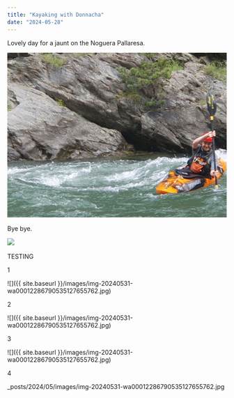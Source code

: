 ```yaml
---
title: "Kayaking with Donnacha"
date: "2024-05-28"
---
```


Lovely day for a jaunt on the Noguera Pallaresa.

![](images/img-20240531-wa00012286790535127655762.jpg)

Bye bye.

![](/images/img-20240531-wa00012286790535127655762.jpg)

TESTING

1

![]({{ site.baseurl }}/images/img-20240531-wa00012286790535127655762.jpg)

2

![]({{ site.baseurl }}/images/img-20240531-wa00012286790535127655762.jpg)

3

![]({{ site.baseurl }}/images/img-20240531-wa00012286790535127655762.jpg)

4

_posts/2024/05/images/img-20240531-wa00012286790535127655762.jpg